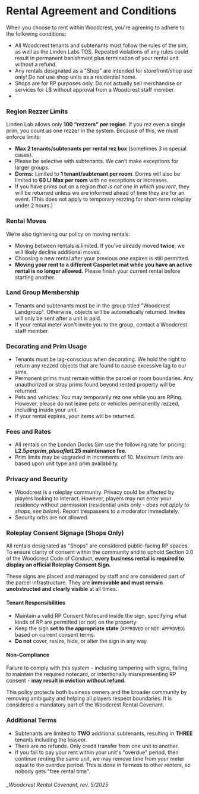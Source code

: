 # Rental Agreement and Conditions

When you choose to rent within Woodcrest, you're agreeing to adhere to the following conditions:
- All Woodcrest tenants and subtenants must follow the rules of the sim, as well as the Linden Labs TOS. Repeated violations of any rules could result in permanent banishment plus termination of your rental unit without a refund.
- Any rentals designated as a "Shop" are intended for storefront/shop use only! Do not use shop units as a residential home. 
- Shops are for RP purposes only. Do not actually sell merchandise or services for L$ without approval from a Woodcrest staff member.
- 
### **Region Rezzer Limits**
Linden Lab allows only **100 “rezzers” per region**. If you rez even a single prim, you count as one rezzer in the system. Because of this, we must enforce limits:

- **Max 2 tenants/subtenants per rental rez box** (sometimes 3 in special cases).
- Please be selective with subtenants. We can’t make exceptions for larger groups.
- **Dorms:** Limited to **1 tenant/subtenant per room**. Dorms will also be limited to **60 LI Max per room** with no exceptions or increases.
- If you have prims out on a region *that is not one in which you rent*, they will be returned unless we are informed ahead of time they are for an event. (This does not apply to temporary rezzing for short-term roleplay under 2 hours.)

### **Rental Moves**
We’re also tightening our policy on moving rentals:

- Moving between rentals is limited. If you’ve already moved **twice**, we will likely decline additional moves.
- Choosing a new rental after your previous one expires is still permitted.
- **Moving your rent to a different Casperlet mat while you have an active rental is no longer allowed.** Please finish your current rental before starting another.

### Land Group Membership
- Tenants and subtenants must be in the group titled "Woodcrest Landgroup". Otherwise, objects will be automatically returned. Invites will only be sent after a unit is paid. 
- If your rental meter won't invite you to the group, contact a Woodcrest staff member.

### Decorating and Prim Usage
- Tenants must be lag-conscious when decorating. We hold the right to return any rezzed objects that are found to cause excessive lag to our sims.
- Permanent prims must remain within the parcel or room boundaries. Any unauthorized or stray prims found beyond rented property will be returned.
- Pets and vehicles: You may temporarily rez one while you are RPing. However, please do not leave pets or vehicles permanently rezzed, including inside your unit.
- If your rental expires, your items will be returned.

### Fees and Rates
- All rentals on the London Docks Sim use the following rate for pricing: **L$2.5 per prim, plus a flat L$25 maintenance fee**.
- Prim limits may be upgraded in increments of 10. Maximum limits are based upon unit type and prim availability.

### Privacy and Security
- Woodcrest is a roleplay community. Privacy could be affected by players looking to interact. However, players may not enter your residency without permission (residential units only - *does not apply to shops, see below*). Report trespassers to a moderator immediately.
- Security orbs are not allowed.

### Roleplay Consent Signage (Shops Only)

All rentals designated as "Shops" are considered public-facing RP spaces. To ensure clarity of consent within the community and to uphold Section 3.0 of the Woodcrest Code of Conduct, **every business rental is required to display an official Roleplay Consent Sign.**

These signs are placed and managed by staff and are considered part of the parcel infrastructure. They are **immovable and must remain unobstructed and clearly visible** at all times.

#### Tenant Responsibilities

- Maintain a valid RP Consent Notecard inside the sign, specifying what kinds of RP are permitted (or not) on the property.
- Keep the sign **set to the appropriate state** (`APPROVED` or `NOT APPROVED`) based on current consent terms.
- **Do not** cover, resize, hide, or alter the sign in any way.

#### Non-Compliance

Failure to comply with this system - including tampering with signs, failing to maintain the required notecard, or intentionally misrepresenting RP consent - **may result in eviction without refund.**

This policy protects both business owners and the broader community by removing ambiguity and helping all players respect boundaries. It is considered a mandatory part of the Woodcrest Rental Covenant.

### Additional Terms
- Subtenants are limited to **TWO** additional subtenants, resulting in **THREE** tenants including the leaseor.
- There are no refunds. Only credit transfer from one unit to another.
- If you fail to pay your rent within your unit's "overdue" period, then continue renting the same unit, we may remove time from your meter equal to the overdue period. This is done in fairness to other renters, so nobody gets "free rental time".

###### _Woodcrest Rental Covenant, rev. 5/2025
